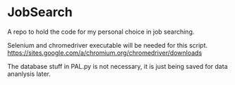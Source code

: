 # JobSearch
A repo to hold the code for my personal choice in job searching.

Selenium and chromedriver executable will be needed for this script.
https://sites.google.com/a/chromium.org/chromedriver/downloads

The database stuff in PAL.py is not necessary, it is just being saved for data ananlysis later. 
